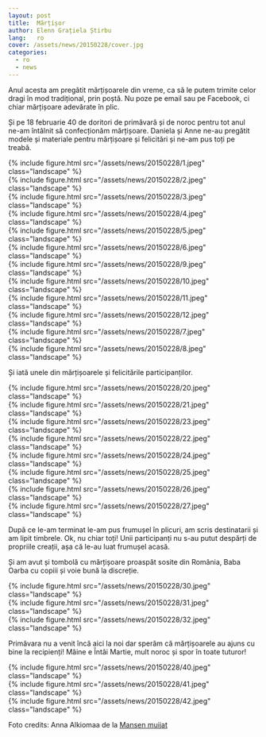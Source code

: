 ```yaml
---
layout: post
title:  Mărțișor
author: Elenn Grațiela Știrbu
lang:   ro
cover: /assets/news/20150228/cover.jpg
categories:
  - ro
  - news
---
```


Anul acesta am pregătit mărțișoarele din vreme, ca să le putem trimite celor dragi în mod tradițional, prin poștă. Nu poze pe email sau pe Facebook, ci chiar mărțișoare adevărate în plic.

Și pe 18 februarie 40 de doritori de primăvară și de noroc pentru tot anul ne-am întâlnit să confecționăm mărțișoare. Daniela și Anne ne-au pregătit modele și materiale pentru mărțișoare și felicitări și ne-am pus toți pe treabă.

<div class="row">
  <div class="col-md-4">
  {% include figure.html src="/assets/news/20150228/1.jpeg" class="landscape" %}
  </div>
  <div class="col-md-4">
    {% include figure.html src="/assets/news/20150228/2.jpeg" class="landscape" %}
  </div>
  <div class="col-md-4">
    {% include figure.html src="/assets/news/20150228/3.jpeg" class="landscape" %}
  </div>
  <div class="col-md-4">
  {% include figure.html src="/assets/news/20150228/4.jpeg" class="landscape" %}
  </div>
  <div class="col-md-4">
    {% include figure.html src="/assets/news/20150228/5.jpeg" class="landscape" %}
  </div>
  <div class="col-md-4">
    {% include figure.html src="/assets/news/20150228/6.jpeg" class="landscape" %}
  </div>
  <div class="col-md-3">
    {% include figure.html src="/assets/news/20150228/9.jpeg" class="landscape" %}
  </div>
  <div class="col-md-3">
  {% include figure.html src="/assets/news/20150228/10.jpeg" class="landscape" %}
  </div>
  <div class="col-md-3">
    {% include figure.html src="/assets/news/20150228/11.jpeg" class="landscape" %}
  </div>
  <div class="col-md-3">
    {% include figure.html src="/assets/news/20150228/12.jpeg" class="landscape" %}
  </div>
  <div class="col-md-2">
  </div>
  <div class="col-md-4">
  {% include figure.html src="/assets/news/20150228/7.jpeg" class="landscape" %}
  </div>
  <div class="col-md-4">
    {% include figure.html src="/assets/news/20150228/8.jpeg" class="landscape" %}
  </div>
</div>

Și iată unele din mărțișoarele și felicitările participanților.

<div class="row">
  <div class="col-md-4">
  {% include figure.html src="/assets/news/20150228/20.jpeg" class="landscape" %}
  </div>
  <div class="col-md-4">
    {% include figure.html src="/assets/news/20150228/21.jpeg" class="landscape" %}
  </div>
  <div class="col-md-4">
  {% include figure.html src="/assets/news/20150228/23.jpeg" class="landscape" %}
  </div>
  <div class="col-md-4">
    {% include figure.html src="/assets/news/20150228/22.jpeg" class="landscape" %}
  </div>
  <div class="col-md-4">
    {% include figure.html src="/assets/news/20150228/24.jpeg" class="landscape" %}
  </div>
  <div class="col-md-4">
    {% include figure.html src="/assets/news/20150228/25.jpeg" class="landscape" %}
  </div>
  <div class="col-md-4">
  {% include figure.html src="/assets/news/20150228/26.jpeg" class="landscape" %}
  </div>
  <div class="col-md-4">
    {% include figure.html src="/assets/news/20150228/27.jpeg" class="landscape" %}
  </div>
  <div class="col-md-4">
  </div>
</div>

După ce le-am terminat le-am pus frumușel în plicuri, am scris destinatarii și am lipit timbrele. Ok, nu chiar toți! Unii participanți nu s-au putut despărți de propriile creații, așa că le-au luat frumușel acasă.

Și am avut și tombolă cu mărțișoare proaspăt sosite din România, Baba Oarba cu copiii și voie bună la discreție. 

<div class="row">
  <div class="col-md-4">
  {% include figure.html src="/assets/news/20150228/30.jpeg" class="landscape" %}
  </div>
  <div class="col-md-4">
    {% include figure.html src="/assets/news/20150228/31.jpeg" class="landscape" %}
  </div>
  <div class="col-md-4">
    {% include figure.html src="/assets/news/20150228/32.jpeg" class="landscape" %}
  </div>
</div>

Primăvara nu a venit încă aici la noi dar sperăm că mărțișoarele au ajuns cu bine la recipienți! Mâine e Întâi Martie, mult noroc și spor în toate tuturor!

<div class="row">
  <div class="col-md-8">
  {% include figure.html src="/assets/news/20150228/40.jpeg" class="landscape" %}
  </div>
  <div class="col-md-4">
    {% include figure.html src="/assets/news/20150228/41.jpeg" class="landscape" %}
  </div>
  <div class="col-md-4">
    {% include figure.html src="/assets/news/20150228/42.jpeg" class="landscape" %}
  </div>
</div>

<p>Foto credits: Anna Alkiomaa de la <a href="http://www.lily.fi/blogit/mansen-muijat">Mansen muijat</a></p>